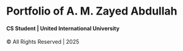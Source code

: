 <h1> Portfolio of A. M. Zayed Abdullah </h1>
<h4> CS Student | United International University </h4>

©️ All Rights Reserved | 2025
